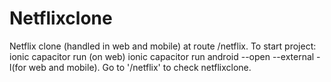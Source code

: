 # Netflixclone
Netflix clone (handled in web and mobile) at route /netflix.
To start project:
ionic capacitor run (on web)
ionic capacitor run android --open --external -l(for web and mobile).
Go to '<localhosturl>/netflix' to check netflixclone. 
